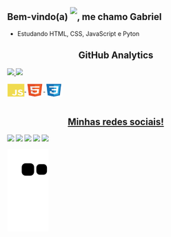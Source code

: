 

## Bem-vindo(a) <img src="https://raw.githubusercontent.com/kaueMarques/kaueMarques/master/hi.gif" height="30px" style="max-width: 100%; display: inline-block;" data-target="animated-image.originalImage">, me chamo Gabriel

 <ul dir="auto">
<li>
 Estudando HTML, CSS, JavaScript e Pyton
</li>
</ul>

 ## <h2 align="center"> GitHub Analytics </h2> 

 <div>
   <a href="https://github.com/Gabriel-S-Fr">
   <img height="130em" src="https://github-readme-stats.vercel.app/api?username=Gabriel-S-Fr&show_icons=true&theme=tokyonight&include_all_commits=true&count_private=true" style="max-width: 100%;">
   <img height="130em" src="https://github-readme-stats.vercel.app/api/top-langs/?username=Gabriel-S-Fr&layout=compact&langs_count=6&theme=tokyonight" style="max-width: 100%;">
   

</div>
<div style="display: inline_block"><br>
  <img align="center" alt="Js" height="30" width="40" src="https://raw.githubusercontent.com/devicons/devicon/master/icons/javascript/javascript-plain.svg ">
  <img align="center" alt="HTML" height="30" width="40" src="https://raw.githubusercontent.com/devicons/devicon/master/icons/html5/html5-original.svg ">
  <img align="center" alt="CSS" height="30" width="40" src="https://raw.githubusercontent.com/devicons/devicon/master/icons/css3/css3-original.svg ">
</div>
 
 <br>
 
  ## <h2 align="center"> Minhas redes sociais! </h2>
 
<div>
  <a href="https://twitter.com/GabrielSF251822" target=blank"><img src="https://img.shields.io/twitter/url?style=social&url=https%3A%2F%2Ftwitter.com%2FGabrielSF251822" target="_blank"></a>
  <a href="https://instagram.com/" target="_blank"><img src="https://img.shields.io/badge/-Instagram-%23E4405F?style=for-the- badge&logo=instagram&logoColor=white" target="_blank"></a>
 <a href="https://discord.gg/" target="_blank"><img src="https://img.shields.io/badge/Discord-7289DA?style=for-the-badge&logo= discord&logoColor=white" target="_blank"></a>
  <a href = "mailto:"><img src="https://img.shields.io/badge/-Gmail-%23333?style=for-the-badge&logo=gmail&logoColor=white" destino ="_blank"></a>
  <a href="https://www.linkedin.com/in/" target="_blank"><img src="https://img.shields.io/badge/-LinkedIn-%230077B5?style= for-the-badge&logo=linkedin&logoColor=white" target="_blank"></a>
 
  ![Animação de cobra](https://github.com/Gabriel-S-Fr/Gabriel-S-Fr/blob/output/github-contribution-grid-snake.svg)

</div>
